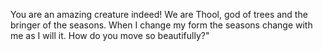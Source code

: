 You are an amazing creature indeed! We are Thool, god of trees and the bringer of the seasons. When I change my form the seasons change with me as I will it. How do you move so beautifully?"